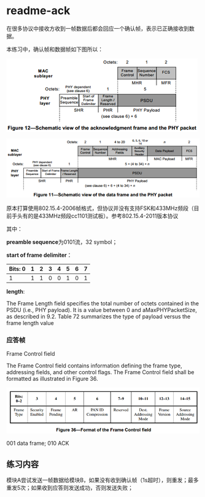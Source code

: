 # readme-ack

在很多协议中接收方收到一帧数据后都会回应一个确认帧，表示已正确接收到数据。

本练习中，确认帧和数据帧如下图所以：

![ack](./pic/ack)

![](./pic/data)

原本打算使用802.15.4-2006帧格式，但协议并没有支持FSK和433MHz频段（目前手头有的是433MHz频段cc1101测试板）。参考802.15.4-2011版本协议

其中：

**preamble sequence**为0101流，32 symbol；

**start of frame delimiter**：

| Bits: 0 | 1    | 2    | 3    | 4    | 5    | 6    | 7    |
| ------- | ---- | ---- | ---- | ---- | ---- | ---- | ---- |
| 1       | 1    | 1    | 0    | 0    | 1    | 0    | 1    |

**length**:

The Frame Length field specifies the total number of octets contained in the PSDU (i.e., PHY payload). It is
a value between 0 and aMaxPHYPacketSize, as described in 9.2. Table 72 summarizes the type of payload
versus the frame length value 

### 应答帧

Frame Control field

The Frame Control field contains information defining the frame type, addressing fields, and other control
flags. The Frame Control field shall be formatted as illustrated in Figure 36.

![](.\pic\frame_control_field.bmp)

001 data frame; 010 ACK





## 练习内容

​	模块A尝试发送一帧数据给模块B，如果没有收到确认帧（1s超时），则重发；最多重发5次；如果收到应答则发送成功，否则发送失败；